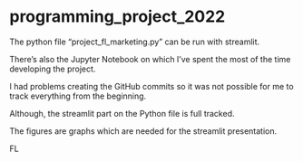 # programming_project_2022

The python file “project_fl_marketing.py” can be run with streamlit.

There’s also the Jupyter Notebook on which I’ve spent the most of the time developing the project. 

I had problems creating the GitHub commits so it was not possible for me to track everything from the beginning.

Although, the streamlit part on the Python file is full tracked.

The figures are graphs which are needed for the streamlit presentation.

FL
